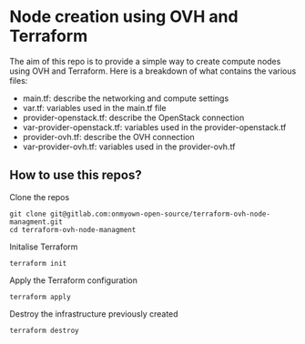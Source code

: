 # Node creation using OVH and Terraform

The aim of this repo is to provide a simple way to create compute nodes using OVH and Terraform.
Here is a breakdown of what contains the various files:
- main.tf: describe the networking and compute settings
- var.tf: variables used in the main.tf file
- provider-openstack.tf: describe the OpenStack connection
- var-provider-openstack.tf: variables used in the provider-openstack.tf
- provider-ovh.tf: describe the OVH connection
- var-provider-ovh.tf: variables used in the provider-ovh.tf

## How to use this repos?
Clone the repos
```
git clone git@gitlab.com:onmyown-open-source/terraform-ovh-node-managment.git
cd terraform-ovh-node-managment
```
Initalise Terraform
```
terraform init
```
Apply the Terraform configuration
```
terraform apply
```
Destroy the infrastructure previously created
```
terraform destroy
```
